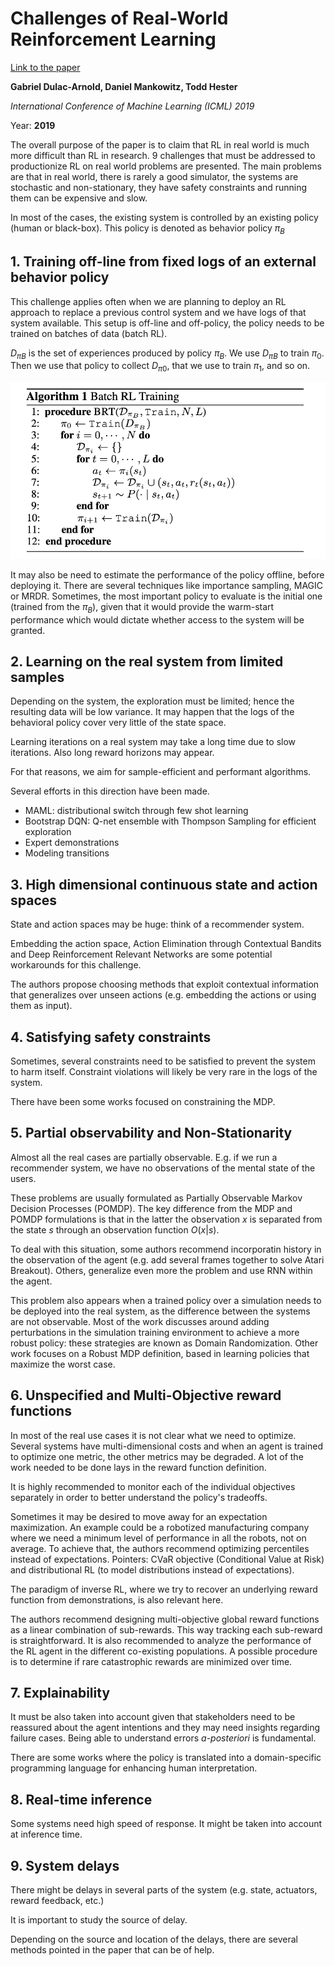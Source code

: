 # Challenges of Real-World Reinforcement Learning

[Link to the paper](https://arxiv.org/abs/1904.12901)

**Gabriel Dulac-Arnold, Daniel Mankowitz, Todd Hester**

*International Conference of Machine Learning (ICML) 2019*

Year: **2019**

The overall purpose of the paper is to claim that RL in real world is much more difficult than RL in research. 9 challenges that must be addressed to productionize RL on real world problems are presented. The main problems are that in real world, there is rarely a good simulator, the systems are stochastic and non-stationary, they have safety constraints and running them can be expensive and slow.

In most of the cases, the existing system is controlled by an existing policy (human or black-box). This policy is denoted as behavior policy $π_B$

## 1. Training off-line from fixed logs of an external behavior policy
This challenge applies often when we are planning to deploy an RL approach to replace a previous control system and we have logs of that system available. This setup is off-line and off-policy, the policy needs to be trained on batches of data (batch RL).

$D_{\pi B}$  is the set of experiences produced by policy $\pi_B$. We use $D_{\pi B}$ to train $\pi_0$. Then we use that policy to collect $D_{\pi 0}$, that we use to train $\pi_1$, and so on.

![](dulacarnold2019/batchrl.png)

It may also be need to estimate the performance of the policy offline, before deploying it. There are several techniques like importance sampling, MAGIC or MRDR. Sometimes, the most important policy to evaluate is the initial one (trained from the $\pi_B$), given that it would provide the warm-start performance which would dictate whether access to the system will be granted.

## 2. Learning on the real system from limited samples
Depending on the system, the exploration must be limited; hence the resulting data will be low variance. It may happen that the logs of the behavioral policy cover very little of the state space.

Learning iterations on a real system may take a long time due to slow iterations. Also long reward horizons may appear.

For that reasons, we aim for sample-efficient and performant algorithms.

Several efforts in this direction have been made.
- MAML: distributional switch through few shot learning
- Bootstrap DQN: Q-net ensemble with Thompson Sampling for efficient exploration
- Expert demonstrations
- Modeling transitions

## 3. High dimensional continuous state and action spaces
State and action spaces may be huge: think of a recommender system.

Embedding the action space, Action Elimination through Contextual Bandits and Deep Reinforcement Relevant Networks are some potential workarounds for this challenge.

The authors propose choosing methods that exploit contextual information that generalizes over unseen actions (e.g. embedding the actions or using them as input).

## 4. Satisfying safety constraints
Sometimes, several constraints need to be satisfied to prevent the system to harm itself. Constraint violations will likely be very rare in the logs of the system.

There have been some works focused on constraining the MDP.

## 5. Partial observability and Non-Stationarity
Almost all the real cases are partially observable. E.g. if we run a recommender system, we have no observations of the mental state of the users.

These problems are usually formulated as Partially Observable Markov Decision Processes (POMDP). The key difference from the MDP and POMDP formulations is that in the latter the observation $x$ is separated from the state $s$ through an observation function $O(x|s)$.

To deal with this situation, some authors recommend incorporatin history in the observation of the agent (e.g. add several frames together to solve Atari Breakout). Others, generalize even more the problem and use RNN within the agent.

This problem also appears when a trained policy over a simulation needs to be deployed into the real system, as the difference between the systems are not observable. Most of the work discusses around adding perturbations in the simulation training environment to achieve a more robust policy: these strategies are known as Domain Randomization. Other work focuses on a Robust MDP definition, based in learning policies that maximize the worst case.

## 6. Unspecified and Multi-Objective reward functions
In most of the real use cases it is not clear what we need to optimize. Several systems have multi-dimensional costs and when an agent is trained to optimize one metric, the other metrics may be degraded. A lot of the work needed to be done lays in the reward function definition.

It is highly recommended to monitor each of the individual objectives separately in order to better understand the policy's tradeoffs.

Sometimes it may be desired to move away for an expectation maximization. An example could be a robotized manufacturing company where we need a minimum level of performance in all the robots, not on average. To achieve that, the authors recommend optimizing percentiles instead of expectations. Pointers: CVaR objective (Conditional Value at Risk) and distributional RL (to model distributions instead of expectations).

The paradigm of inverse RL, where we try to recover an underlying reward function from demonstrations, is also relevant here.

The authors recommend designing multi-objective global reward functions as a linear combination of sub-rewards. This way tracking each sub-reward is straightforward. It is also recommended to analyze the performance of the RL agent in the different co-existing populations. A possible procedure is to determine if rare catastrophic rewards are minimized over time.

## 7. Explainability
It must be also taken into account given that stakeholders need to be reassured about the agent intentions and they may need insights regarding failure cases. Being able to understand errors *a-posteriori* is fundamental.

There are some works where the policy is translated into a domain-specific programming language for enhancing human interpretation.

## 8. Real-time inference
Some systems need high speed of response. It might be taken into account at inference time.

## 9. System delays
There might be delays in several parts of the system (e.g. state, actuators, reward feedback, etc.)

It is important to study the source of delay.

Depending on the source and location of the delays, there are several methods pointed in the paper that can be of help.